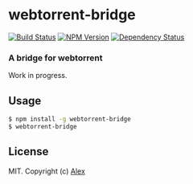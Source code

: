 # webtorrent-bridge

[![Build Status][webtorrent-bridge-ti]][webtorrent-bridge-tu]
[![NPM Version][webtorrent-bridge-ni]][webtorrent-bridge-nu]
[![Dependency Status][webtorrent-bridge-di]][webtorrent-bridge-du]

### A bridge for webtorrent

Work in progress.

## Usage

```sh
$ npm install -g webtorrent-bridge
$ webtorrent-bridge
```

## License

MIT. Copyright (c) [Alex](http://github.com/alxhotel)

[webtorrent-bridge-ti]: https://img.shields.io/travis/com/alxhotel/webtorrent-bridge/master.svg
[webtorrent-bridge-tu]: https://travis-ci.com/alxhotel/webtorrent-bridge
[webtorrent-bridge-ni]: https://img.shields.io/npm/v/webtorrent-bridge.svg
[webtorrent-bridge-nu]: https://npmjs.org/package/webtorrent-bridge
[webtorrent-bridge-di]: https://david-dm.org/alxhotel/webtorrent-bridge.svg
[webtorrent-bridge-du]: https://david-dm.org/alxhotel/webtorrent-bridge
